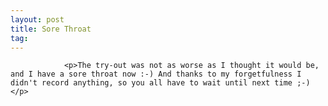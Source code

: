 ```yaml
---
layout: post
title: Sore Throat
tag: 
---
```



                <p>The try-out was not as worse as I thought it would be, and I have a sore throat now :-) And thanks to my forgetfulness I didn't record anything, so you all have to wait until next time ;-)</p>
            

